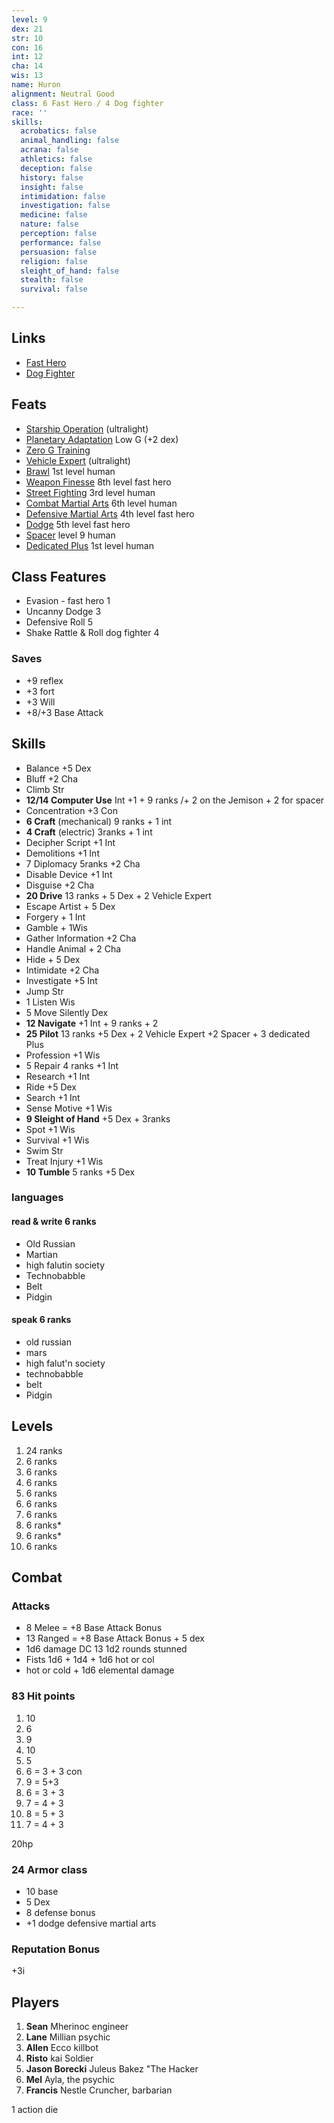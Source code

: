```yaml
---
level: 9
dex: 21
str: 10
con: 16
int: 12
cha: 14
wis: 13
name: Huron
alignment: Neutral Good
class: 6 Fast Hero / 4 Dog fighter
race: ''
skills:
  acrobatics: false
  animal_handling: false
  acrana: false
  athletics: false
  deception: false
  history: false
  insight: false
  intimidation: false
  investigation: false
  medicine: false
  nature: false
  perception: false
  performance: false
  persuasion: false
  religion: false
  sleight_of_hand: false
  stealth: false
  survival: false

---
```

## Links

* [Fast Hero](http://spellbooksoftware.com/d20mrsd/fasthero.html)
* [Dog Fighter](http://spellbooksoftware.com/d20mrsd/futuredogfight.html)

## Feats

* [Starship Operation](http://spellbooksoftware.com/d20mrsd/futurefeats.html#soperation) (ultralight)
* [Planetary Adaptation](http://spellbooksoftware.com/d20mrsd/futurefeats.html#adaptation) Low G (+2 dex)
* [Zero G Training](http://spellbooksoftware.com/d20mrsd/futurefeats.html#zerog)
* [Vehicle Expert](http://spellbooksoftware.com/d20mrsd/featorder.html#vehicleexpert) (ultralight)
* [Brawl](http://spellbooksoftware.com/d20mrsd/featorder.html#brawl) 1st level human
* [Weapon Finesse](http://spellbooksoftware.com/d20mrsd/featorder.html#weaponfinesse) 8th level fast hero
* [Street Fighting](http://spellbooksoftware.com/d20mrsd/featorder.html#streetfighting) 3rd level human
* [Combat Martial Arts](http://spellbooksoftware.com/d20mrsd/featorder.html#combatmartial) 6th level human
* [Defensive Martial Arts](http://spellbooksoftware.com/d20mrsd/featorder.html#defensivemartial) 4th level fast hero
* [Dodge](http://spellbooksoftware.com/d20mrsd/featorder.html#dodge) 5th level fast hero
* [Spacer](http://spellbooksoftware.com/d20mrsd/futurefeats.html#spacer) level 9 human
* [Dedicated Plus](http://spellbooksoftware.com/d20mrsd/futurefeats.html#dplus) 1st level human

## Class Features

* Evasion - fast hero 1
* Uncanny Dodge 3
* Defensive Roll 5
* Shake Rattle & Roll dog fighter 4

### Saves

* +9 reflex
* +3 fort
* +3 Will
* +8/+3 Base Attack

## Skills

* Balance +5 Dex
* Bluff +2 Cha
* Climb Str
* **12/14 Computer Use** Int +1 + 9 ranks /+ 2 on the Jemison + 2 for spacer
* Concentration +3 Con
* **6 Craft** (mechanical) 9 ranks + 1 int
* **4 Craft** (electric) 3ranks + 1 int
* Decipher Script +1 Int
* Demolitions +1 Int
* 7 Diplomacy 5ranks +2 Cha
* Disable Device +1 Int
* Disguise +2 Cha
* **20 Drive** 13 ranks + 5 Dex + 2 Vehicle Expert
* Escape Artist + 5 Dex
* Forgery + 1 Int
* Gamble + 1Wis
* Gather Information +2 Cha
* Handle Animal + 2 Cha
* Hide + 5 Dex
* Intimidate +2 Cha
* Investigate +5 Int
* Jump Str
* 1 Listen Wis
* 5 Move Silently Dex
* **12 Navigate** +1 Int + 9 ranks + 2
* **25 Pilot** 13 ranks +5 Dex + 2 Vehicle Expert +2 Spacer + 3 dedicated Plus
* Profession +1 Wis
* 5 Repair 4 ranks +1 Int
* Research +1 Int
* Ride +5 Dex
* Search +1 Int
* Sense Motive +1 Wis
* **9 Sleight of Hand** +5 Dex + 3ranks
* Spot +1 Wis
* Survival +1 Wis
* Swim Str
* Treat Injury +1 Wis
* **10 Tumble** 5 ranks +5 Dex

### languages

#### read & write 6 ranks

* Old Russian
* Martian
* high falutin society
* Technobabble
* Belt
* Pidgin

#### speak 6 ranks

* old russian
* mars
* high falut'n society
* technobabble
* belt
* Pidgin

## Levels

 1. 24 ranks
 2. 6 ranks
 3. 6 ranks
 4. 6 ranks
 5. 6 ranks
 6. 6 ranks
 7. 6 ranks
 8. 6 ranks*
 9. 6 ranks*
10. 6 ranks

## Combat

### Attacks

* 8 Melee = +8 Base Attack Bonus
* 13 Ranged = +8 Base  Attack Bonus + 5 dex
* 1d6 damage DC 13 1d2 rounds stunned
* Fists 1d6 + 1d4 + 1d6 hot or col
* hot or cold + 1d6 elemental damage

### 83 Hit points

 1. 10
 2. 6
 3. 9
 4. 10
 5. 5
 6. 6 = 3 + 3 con
 7. 9 = 5+3
 8. 6 = 3 + 3
 9. 7 = 4 + 3
10. 8 = 5 + 3
11. 7 = 4 + 3

20hp

### 24 Armor class

* 10 base
* 5 Dex
* 8 defense bonus
* +1 dodge defensive martial arts

### Reputation Bonus

\+3i

## Players

1. **Sean** Mherinoc engineer
2. **Lane** Millian psychic
3. **Allen** Ecco killbot
4. **Risto** kai Soldier
5. **Jason Borecki** Juleus Bakez "The Hacker
6. **Mel** Ayla, the psychic
7. **Francis** Nestle Cruncher, barbarian

1 action die